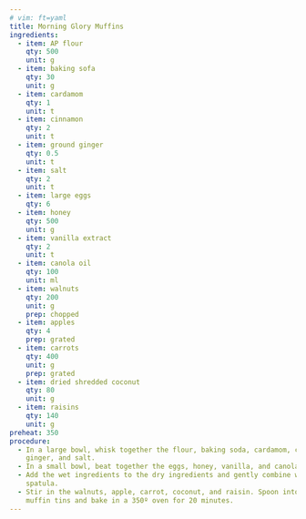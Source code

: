 ```yaml
---
# vim: ft=yaml
title: Morning Glory Muffins
ingredients:
  - item: AP flour
    qty: 500
    unit: g
  - item: baking sofa
    qty: 30
    unit: g
  - item: cardamom
    qty: 1
    unit: t
  - item: cinnamon
    qty: 2
    unit: t
  - item: ground ginger
    qty: 0.5
    unit: t
  - item: salt
    qty: 2
    unit: t
  - item: large eggs
    qty: 6
  - item: honey
    qty: 500
    unit: g
  - item: vanilla extract
    qty: 2
    unit: t
  - item: canola oil
    qty: 100
    unit: ml
  - item: walnuts
    qty: 200
    unit: g
    prep: chopped
  - item: apples
    qty: 4
    prep: grated
  - item: carrots
    qty: 400
    unit: g
    prep: grated
  - item: dried shredded coconut
    qty: 80
    unit: g
  - item: raisins
    qty: 140
    unit: g
preheat: 350
procedure:
  - In a large bowl, whisk together the flour, baking soda, cardamom, cinnamon,
    ginger, and salt.
  - In a small bowl, beat together the eggs, honey, vanilla, and canola.
  - Add the wet ingredients to the dry ingredients and gently combine with a
    spatula.
  - Stir in the walnuts, apple, carrot, coconut, and raisin. Spoon into greased
    muffin tins and bake in a 350º oven for 20 minutes.
---
```

